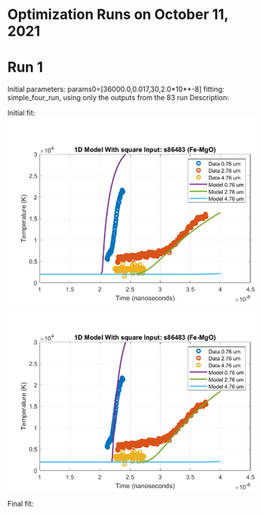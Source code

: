 # Optimization Runs on October 11, 2021

# Run 1
Initial parameters: 
    params0=[36000.0,0.017,30,2.0*10**-8]
fitting: simple_four_run, using only the outputs from the 83 run
Description:

Initial fit:  
 ![Initial fit](run1_initial.png)  ![Final fit](run1_final.png)
  
Final fit:   
